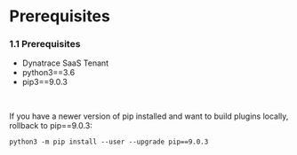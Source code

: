 # Prerequisites

### 1.1 Prerequisites

- Dynatrace SaaS Tenant
- python3==3.6
- pip3==9.0.3

<br>

If you have a newer version of pip installed and want to build plugins locally, rollback to pip==9.0.3:

```
python3 -m pip install --user --upgrade pip==9.0.3
```
